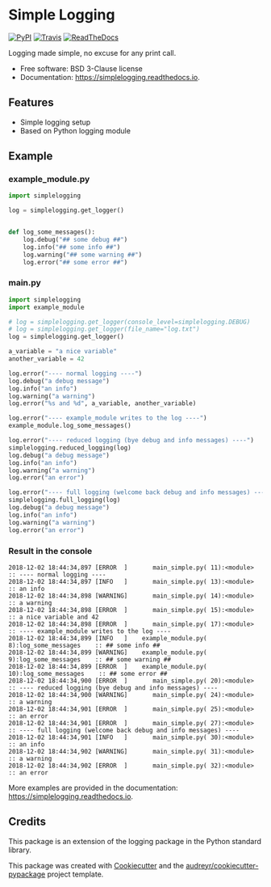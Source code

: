 # Simple Logging

[![PyPI](https://img.shields.io/pypi/v/simplelogging.svg)](https://pypi.python.org/pypi/simplelogging)
[![Travis](https://img.shields.io/travis/vpoulailleau/simplelogging.svg)](https://travis-ci.org/vpoulailleau/simplelogging)
[![ReadTheDocs](https://readthedocs.org/projects/simplelogging/badge/?version=latest)](https://simplelogging.readthedocs.io/en/latest/?badge=latest)

Logging made simple, no excuse for any print call.

* Free software: BSD 3-Clause license
* Documentation: https://simplelogging.readthedocs.io.


## Features


* Simple logging setup
* Based on Python logging module

## Example

### example_module.py

```python
import simplelogging

log = simplelogging.get_logger()


def log_some_messages():
    log.debug("## some debug ##")
    log.info("## some info ##")
    log.warning("## some warning ##")
    log.error("## some error ##")
```

### main.py

```python
import simplelogging
import example_module

# log = simplelogging.get_logger(console_level=simplelogging.DEBUG)
# log = simplelogging.get_logger(file_name="log.txt")
log = simplelogging.get_logger()

a_variable = "a nice variable"
another_variable = 42

log.error("---- normal logging ----")
log.debug("a debug message")
log.info("an info")
log.warning("a warning")
log.error("%s and %d", a_variable, another_variable)

log.error("---- example_module writes to the log ----")
example_module.log_some_messages()

log.error("---- reduced logging (bye debug and info messages) ----")
simplelogging.reduced_logging(log)
log.debug("a debug message")
log.info("an info")
log.warning("a warning")
log.error("an error")

log.error("---- full logging (welcome back debug and info messages) ----")
simplelogging.full_logging(log)
log.debug("a debug message")
log.info("an info")
log.warning("a warning")
log.error("an error")
```

### Result in the console

```
2018-12-02 18:44:34,897 [ERROR  ]       main_simple.py( 11):<module>             :: ---- normal logging ----
2018-12-02 18:44:34,897 [INFO   ]       main_simple.py( 13):<module>             :: an info
2018-12-02 18:44:34,898 [WARNING]       main_simple.py( 14):<module>             :: a warning
2018-12-02 18:44:34,898 [ERROR  ]       main_simple.py( 15):<module>             :: a nice variable and 42
2018-12-02 18:44:34,898 [ERROR  ]       main_simple.py( 17):<module>             :: ---- example_module writes to the log ----
2018-12-02 18:44:34,899 [INFO   ]    example_module.py(  8):log_some_messages    :: ## some info ##
2018-12-02 18:44:34,899 [WARNING]    example_module.py(  9):log_some_messages    :: ## some warning ##
2018-12-02 18:44:34,899 [ERROR  ]    example_module.py( 10):log_some_messages    :: ## some error ##
2018-12-02 18:44:34,900 [ERROR  ]       main_simple.py( 20):<module>             :: ---- reduced logging (bye debug and info messages) ----
2018-12-02 18:44:34,900 [WARNING]       main_simple.py( 24):<module>             :: a warning
2018-12-02 18:44:34,901 [ERROR  ]       main_simple.py( 25):<module>             :: an error
2018-12-02 18:44:34,901 [ERROR  ]       main_simple.py( 27):<module>             :: ---- full logging (welcome back debug and info messages) ----
2018-12-02 18:44:34,901 [INFO   ]       main_simple.py( 30):<module>             :: an info
2018-12-02 18:44:34,902 [WARNING]       main_simple.py( 31):<module>             :: a warning
2018-12-02 18:44:34,902 [ERROR  ]       main_simple.py( 32):<module>             :: an error
```

More examples are provided in the documentation: https://simplelogging.readthedocs.io.

## Credits

This package is an extension of the logging package in the Python standard library.

This package was created with [Cookiecutter](https://github.com/audreyr/cookiecutter) and the [audreyr/cookiecutter-pypackage](https://github.com/audreyr/cookiecutter-pypackage) project template.
